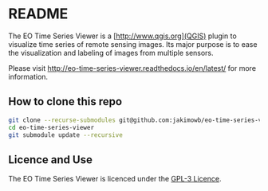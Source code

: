 # README #

The EO Time Series Viewer is a [http://www.qgis.org](QGIS) plugin to visualize time series of remote sensing images.
Its major purpose is to ease the visualization and labeling of images from multiple sensors.

Please visit http://eo-time-series-viewer.readthedocs.io/en/latest/ for more information.

## How to clone this repo

````bash
git clone --recurse-submodules git@github.com:jakimowb/eo-time-series-viewer.git
cd eo-time-series-viewer
git submodule update --recursive
````

   

## Licence and Use ##

The EO Time Series Viewer is licenced under the [GPL-3 Licence](GPL-3.0.txt).
